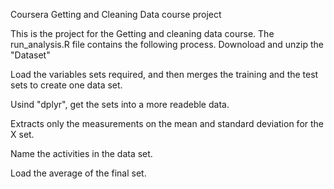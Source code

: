 Coursera Getting and Cleaning Data course project

This is the project for the Getting and cleaning data course.
The run_analysis.R file contains the following process.
Downoload and unzip the "Dataset"

Load the variables sets required, and then merges the training and the test sets to create one data set.

Usind "dplyr", get the sets into a more readeble data.

Extracts only the measurements on the mean and standard deviation for the X set.

Name the activities in the data set.

Load the average of the final set.
